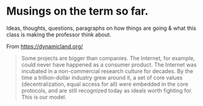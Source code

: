 # Musings on the term so far.

Ideas, thoughts, questions, paragraphs on how things are going & what this class is making the professor think about.

From <https://dynamicland.org/>

> Some projects are bigger than companies. The Internet, for example, could never have happened as a consumer product. The Internet was incubated in a non-commercial research culture for decades. By the time a trillion-dollar industry grew around it, a set of core values (decentralization, equal access for all) were embedded in the core protocols, and are still recognized today as ideals worth fighting for. This is our model.
